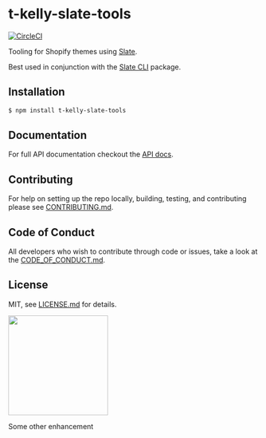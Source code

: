 # t-kelly-slate-tools
[![CircleCI](https://circleci.com/gh/Shopify/slate-tools.svg?style=svg&circle-token=0b8147527ef88134b4238064a563ceaaae98f06a)](https://circleci.com/gh/Shopify/slate-tools)

Tooling for Shopify themes using [Slate](https://github.com/Shopify/slate).

Best used in conjunction with the [Slate CLI](https://www.npmjs.com/package/t-kelly-slate) package.

## Installation
```bash
$ npm install t-kelly-slate-tools
```

## Documentation

For full API documentation checkout the [API docs](https://shopify.github.io/slate/).

## Contributing
For help on setting up the repo locally, building, testing, and contributing
please see [CONTRIBUTING.md](https://github.com/Shopify/slate-tools/blob/master/CONTRIBUTING.md).

## Code of Conduct
All developers who wish to contribute through code or issues, take a look at the
[CODE_OF_CONDUCT.md](https://github.com/Shopify/slate-tools/blob/master/CODE_OF_CONDUCT.md).

## License

MIT, see [LICENSE.md](http://github.com/Shopify/slate-tools/blob/master/LICENSE.md) for details.

<img src="https://cdn.shopify.com/shopify-marketing_assets/builds/19.0.0/shopify-full-color-black.svg" width="200" />

Some other enhancement